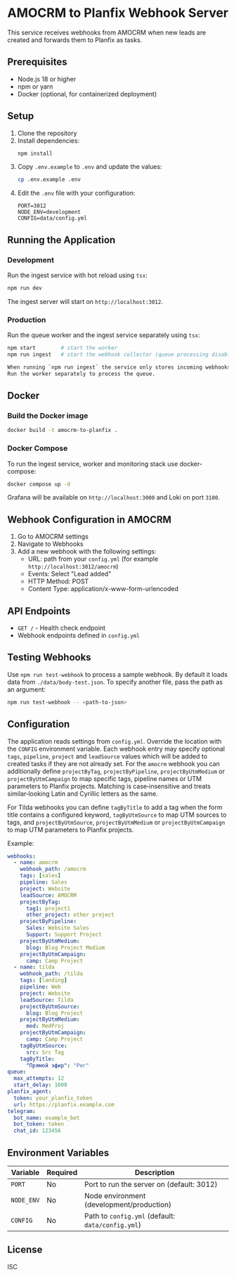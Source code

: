 # AMOCRM to Planfix Webhook Server

This service receives webhooks from AMOCRM when new leads are created and forwards them to Planfix as tasks.

## Prerequisites

- Node.js 18 or higher
- npm or yarn
- Docker (optional, for containerized deployment)

## Setup

1. Clone the repository
2. Install dependencies:
   ```bash
   npm install
   ```
3. Copy `.env.example` to `.env` and update the values:
   ```bash
   cp .env.example .env
   ```
4. Edit the `.env` file with your configuration:
   ```
   PORT=3012
   NODE_ENV=development
   CONFIG=data/config.yml
   ```

## Running the Application

### Development

Run the ingest service with hot reload using `tsx`:

```bash
npm run dev
```

The ingest server will start on `http://localhost:3012`.

### Production

Run the queue worker and the ingest service separately using `tsx`:

```bash
npm start        # start the worker
npm run ingest   # start the webhook collector (queue processing disabled)

When running `npm run ingest` the service only stores incoming webhooks.
Run the worker separately to process the queue.
```

## Docker

### Build the Docker image

```bash
docker build -t amocrm-to-planfix .
```

### Docker Compose

To run the ingest service, worker and monitoring stack use docker-compose:

```bash
docker compose up -d
```

Grafana will be available on `http://localhost:3000` and Loki on port `3100`.

## Webhook Configuration in AMOCRM

1. Go to AMOCRM settings
2. Navigate to Webhooks
3. Add a new webhook with the following settings:
   - URL: path from your `config.yml` (for example `http://localhost:3012/amocrm`)
   - Events: Select "Lead added"
   - HTTP Method: POST
   - Content Type: application/x-www-form-urlencoded

## API Endpoints

- `GET /` - Health check endpoint
 - Webhook endpoints defined in `config.yml`

## Testing Webhooks

Use `npm run test-webhook` to process a sample webhook. By default it loads data from `./data/body-test.json`.
To specify another file, pass the path as an argument:

```bash
npm run test-webhook -- <path-to-json>
```

## Configuration

The application reads settings from `config.yml`. Override the location with the `CONFIG` environment variable.
Each webhook entry may specify optional `tags`, `pipeline`, `project` and `leadSource` values which will be added to created tasks if they are not already set.
For the `amocrm` webhook you can additionally define `projectByTag`, `projectByPipeline`, `projectByUtmMedium` or `projectByUtmCampaign` to map specific tags, pipeline names or UTM parameters to Planfix projects. Matching is case‑insensitive and treats similar‑looking Latin and Cyrillic letters as the same.

For Tilda webhooks you can define `tagByTitle` to add a tag when the form title contains a configured keyword, `tagByUtmSource` to map UTM sources to tags, and `projectByUtmSource`, `projectByUtmMedium` or `projectByUtmCampaign` to map UTM parameters to Planfix projects.

Example:

```yml
webhooks:
  - name: amocrm
    webhook_path: /amocrm
    tags: [sales]
    pipeline: Sales
    project: Website
    leadSource: AMOCRM
    projectByTag:
      tag1: project1
      other_project: other project
    projectByPipeline:
      Sales: Website Sales
      Support: Support Project
    projectByUtmMedium:
      blog: Blog Project Medium
    projectByUtmCampaign:
      camp: Camp Project
  - name: tilda
    webhook_path: /tilda
    tags: [landing]
    pipeline: Web
    project: Website
    leadSource: Tilda
    projectByUtmSource:
      blog: Blog Project
    projectByUtmMedium:
      med: MedProj
    projectByUtmCampaign:
      camp: Camp Project
    tagByUtmSource:
      src: Src Tag
    tagByTitle:
      "Прямой эфир": "Рег"
queue:
  max_attempts: 12
  start_delay: 1000
planfix_agent:
  token: your_planfix_token
  url: https://planfix.example.com
telegram:
  bot_name: example_bot
  bot_token: token
  chat_id: 123456
```

## Environment Variables

| Variable | Required | Description |
|----------|----------|-------------|
| `PORT` | No | Port to run the server on (default: 3012) |
| `NODE_ENV` | No | Node environment (development/production) |
| `CONFIG` | No | Path to `config.yml` (default: `data/config.yml`) |

## License

ISC

